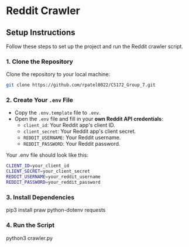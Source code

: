 # Reddit Crawler

## Setup Instructions

Follow these steps to set up the project and run the Reddit crawler script.

### 1. **Clone the Repository**
Clone the repository to your local machine:
```bash
git clone https://github.com/rpatel0022/CS172_Group_7.git
```

### 2. **Create Your `.env` File**
- Copy the `.env.template` file to `.env`.
- Open the `.env` file and fill in your **own Reddit API credentials**:
  - `client_id`: Your Reddit app's client ID.
  - `client_secret`: Your Reddit app's client secret.
  - `REDDIT_USERNAME`: Your Reddit username.
  - `REDDIT_PASSWORD`: Your Reddit password.

Your .env file should look like this:
``` bash
CLIENT_ID=your_client_id
CLIENT_SECRET=your_client_secret
REDDIT_USERNAME=your_reddit_username
REDDIT_PASSWORD=your_reddit_password
```

### 3. **Install Dependencies**
pip3 install praw python-dotenv requests

### 4. **Run the Script**
python3 crawler.py


